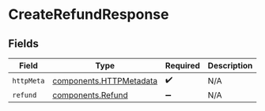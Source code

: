 # CreateRefundResponse


## Fields

| Field                                                              | Type                                                               | Required                                                           | Description                                                        |
| ------------------------------------------------------------------ | ------------------------------------------------------------------ | ------------------------------------------------------------------ | ------------------------------------------------------------------ |
| `httpMeta`                                                         | [components.HTTPMetadata](../../models/components/httpmetadata.md) | :heavy_check_mark:                                                 | N/A                                                                |
| `refund`                                                           | [components.Refund](../../models/components/refund.md)             | :heavy_minus_sign:                                                 | N/A                                                                |